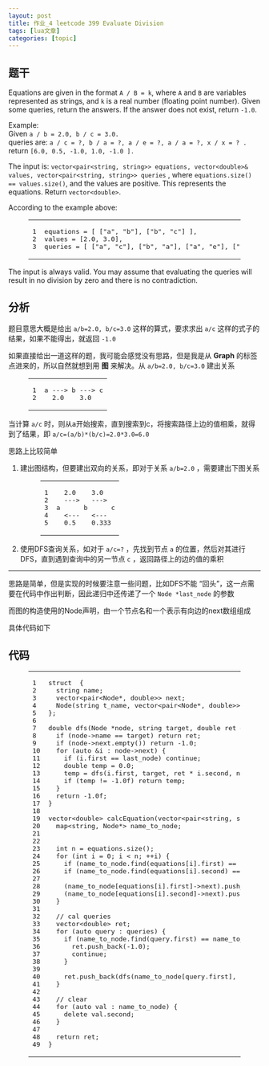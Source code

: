 ```yaml
---
layout: post
title: 作业_4 leetcode 399 Evaluate Division 
tags: [lua文章]
categories: [topic]
---
```

<h2 id="题干"><a href="#题干" class="headerlink" title="题干"></a>题干</h2><p>Equations are given in the format <code>A / B = k</code>, where <code>A</code> and <code>B</code> are variables represented as strings, and <code>k</code> is a real number (floating point number). Given some queries, return the answers. If the answer does not exist, return <code>-1.0</code>.</p>
<p>Example:<br/>Given <code>a / b = 2.0, b / c = 3.0.</code><br/>queries are: <code>a / c = ?, b / a = ?, a / e = ?, a / a = ?, x / x = ? .</code><br/>return <code>[6.0, 0.5, -1.0, 1.0, -1.0 ].</code></p>
<p>The input is: <code>vector&lt;pair&lt;string, string&gt;&gt; equations, vector&lt;double&gt;&amp; values, vector&lt;pair&lt;string, string&gt;&gt; queries</code> , where <code>equations.size() == values.size()</code>, and the values are positive. This represents the equations. Return <code>vector&lt;double&gt;</code>.</p>
<p>According to the example above:</p>
<figure class="highlight plain"><table><tbody><tr><td class="gutter"><pre><span class="line">1</span><br/><span class="line">2</span><br/><span class="line">3</span><br/></pre></td><td class="code"><pre><span class="line">equations = [ [&#34;a&#34;, &#34;b&#34;], [&#34;b&#34;, &#34;c&#34;] ],</span><br/><span class="line">values = [2.0, 3.0],</span><br/><span class="line">queries = [ [&#34;a&#34;, &#34;c&#34;], [&#34;b&#34;, &#34;a&#34;], [&#34;a&#34;, &#34;e&#34;], [&#34;a&#34;, &#34;a&#34;], [&#34;x&#34;, &#34;x&#34;] ].</span><br/></pre></td></tr></tbody></table></figure>
<p>The input is always valid. You may assume that evaluating the queries will result in no division by zero and there is no contradiction.</p>

<h2 id="分析"><a href="#分析" class="headerlink" title="分析"></a>分析</h2><p>题目意思大概是给出 <code>a/b=2.0, b/c=3.0</code> 这样的算式，要求求出 <code>a/c</code> 这样的式子的结果，如果不能得出，就返回 <code>-1.0</code></p>
<p>如果直接给出一道这样的题，我可能会感觉没有思路，但是我是从 <strong>Graph</strong> 的标签点进来的，所以自然就想到用 <strong>图</strong> 来解决。从 <code>a/b=2.0, b/c=3.0</code> 建出关系</p>
<figure class="highlight plain"><table><tbody><tr><td class="gutter"><pre><span class="line">1</span><br/><span class="line">2</span><br/></pre></td><td class="code"><pre><span class="line">a ---&gt; b ---&gt; c</span><br/><span class="line">  2.0    3.0</span><br/></pre></td></tr></tbody></table></figure>
<p>当计算 <code>a/c</code> 时，则从a开始搜索，直到搜索到c，将搜索路径上边的值相乘，就得到了结果，即 <code>a/c=(a/b)*(b/c)=2.0*3.0=6.0</code></p>
<p>思路上比较简单</p>
<ol>
<li><p>建出图结构，但要建出双向的关系，即对于关系 <code>a/b=2.0</code> ，需要建出下图关系</p>
<figure class="highlight plain"><table><tbody><tr><td class="gutter"><pre><span class="line">1</span><br/><span class="line">2</span><br/><span class="line">3</span><br/><span class="line">4</span><br/><span class="line">5</span><br/></pre></td><td class="code"><pre><span class="line">  2.0    3.0</span><br/><span class="line">  ---&gt;   ---&gt;</span><br/><span class="line">a      b      c</span><br/><span class="line">  &lt;---   &lt;---</span><br/><span class="line">  0.5    0.333</span><br/></pre></td></tr></tbody></table></figure>
</li>
<li><p>使用DFS查询关系，如对于 <code>a/c=?</code> ，先找到节点 <code>a</code> 的位置，然后对其进行DFS，直到遇到查询中的另一节点 <code>c</code> ，返回路径上的边的值的乘积</p>
</li>
</ol>
<hr/>
<p>思路是简单，但是实现的时候要注意一些问题，比如DFS不能 “回头”，这一点需要在代码中作出判断，因此递归中还传递了一个 <code>Node *last_node</code> 的参数</p>
<p>而图的构造使用的Node声明，由一个节点名和一个表示有向边的next数组组成</p>
<p>具体代码如下</p>
<h2 id="代码"><a href="#代码" class="headerlink" title="代码"></a>代码</h2><figure class="highlight c++"><table><tbody><tr><td class="gutter"><pre><span class="line">1</span><br/><span class="line">2</span><br/><span class="line">3</span><br/><span class="line">4</span><br/><span class="line">5</span><br/><span class="line">6</span><br/><span class="line">7</span><br/><span class="line">8</span><br/><span class="line">9</span><br/><span class="line">10</span><br/><span class="line">11</span><br/><span class="line">12</span><br/><span class="line">13</span><br/><span class="line">14</span><br/><span class="line">15</span><br/><span class="line">16</span><br/><span class="line">17</span><br/><span class="line">18</span><br/><span class="line">19</span><br/><span class="line">20</span><br/><span class="line">21</span><br/><span class="line">22</span><br/><span class="line">23</span><br/><span class="line">24</span><br/><span class="line">25</span><br/><span class="line">26</span><br/><span class="line">27</span><br/><span class="line">28</span><br/><span class="line">29</span><br/><span class="line">30</span><br/><span class="line">31</span><br/><span class="line">32</span><br/><span class="line">33</span><br/><span class="line">34</span><br/><span class="line">35</span><br/><span class="line">36</span><br/><span class="line">37</span><br/><span class="line">38</span><br/><span class="line">39</span><br/><span class="line">40</span><br/><span class="line">41</span><br/><span class="line">42</span><br/><span class="line">43</span><br/><span class="line">44</span><br/><span class="line">45</span><br/><span class="line">46</span><br/><span class="line">47</span><br/><span class="line">48</span><br/><span class="line">49</span><br/></pre></td><td class="code"><pre><span class="line"><span class="class"><span class="keyword">struct</span>  {</span></span><br/><span class="line">  <span class="built_in">string</span> name;</span><br/><span class="line">  <span class="built_in">vector</span>&lt;pair&lt;Node*, <span class="keyword">double</span>&gt;&gt; next;</span><br/><span class="line">  Node(<span class="built_in">string</span> t_name, <span class="built_in">vector</span>&lt;pair&lt;Node*, <span class="keyword">double</span>&gt;&gt; t_next = {}) : name(t_name), next(t_next) {}</span><br/><span class="line">};</span><br/><span class="line"></span><br/><span class="line"><span class="function"><span class="keyword">double</span> <span class="title">dfs</span><span class="params">(Node *node, <span class="built_in">string</span> target, <span class="keyword">double</span> ret = <span class="number">1.0</span>, Node *last_node = <span class="literal">NULL</span>)</span> </span>{</span><br/><span class="line">  <span class="keyword">if</span> (node-&gt;name == target) <span class="keyword">return</span> ret;</span><br/><span class="line">  <span class="keyword">if</span> (node-&gt;next.empty()) <span class="keyword">return</span> <span class="number">-1.0</span>;</span><br/><span class="line">  <span class="keyword">for</span> (<span class="keyword">auto</span> &amp;i : node-&gt;next) {</span><br/><span class="line">    <span class="keyword">if</span> (i.first == last_node) <span class="keyword">continue</span>;</span><br/><span class="line">    <span class="keyword">double</span> temp = <span class="number">0.0</span>;</span><br/><span class="line">    temp = dfs(i.first, target, ret * i.second, node);</span><br/><span class="line">    <span class="keyword">if</span> (temp != <span class="number">-1.0f</span>) <span class="keyword">return</span> temp;</span><br/><span class="line">  }</span><br/><span class="line">  <span class="keyword">return</span> <span class="number">-1.0f</span>;</span><br/><span class="line">}</span><br/><span class="line"></span><br/><span class="line"><span class="built_in">vector</span>&lt;<span class="keyword">double</span>&gt; calcEquation(<span class="built_in">vector</span>&lt;pair&lt;<span class="built_in">string</span>, <span class="built_in">string</span>&gt;&gt; equations, <span class="built_in">vector</span>&lt;<span class="keyword">double</span>&gt;&amp; values, <span class="built_in">vector</span>&lt;pair&lt;<span class="built_in">string</span>, <span class="built_in">string</span>&gt;&gt; queries) {</span><br/><span class="line">  <span class="built_in">map</span>&lt;<span class="built_in">string</span>, Node*&gt; name_to_node;</span><br/><span class="line"></span><br/><span class="line">  </span><br/><span class="line">  <span class="keyword">int</span> n = equations.size();</span><br/><span class="line">  <span class="keyword">for</span> (<span class="keyword">int</span> i = <span class="number">0</span>; i &lt; n; ++i) {</span><br/><span class="line">    <span class="keyword">if</span> (name_to_node.find(equations[i].first) == name_to_node.end()) name_to_node[equations[i].first] = <span class="keyword">new</span> Node(equations[i].first);</span><br/><span class="line">    <span class="keyword">if</span> (name_to_node.find(equations[i].second) == name_to_node.end()) name_to_node[equations[i].second] = <span class="keyword">new</span> Node(equations[i].second);</span><br/><span class="line"></span><br/><span class="line">    (name_to_node[equations[i].first]-&gt;next).push_back(make_pair(name_to_node[equations[i].second], values[i]));</span><br/><span class="line">    (name_to_node[equations[i].second]-&gt;next).push_back(make_pair(name_to_node[equations[i].first], <span class="number">1.0</span> / values[i]));</span><br/><span class="line">  }</span><br/><span class="line"></span><br/><span class="line">  <span class="comment">// cal queries</span></span><br/><span class="line">  <span class="built_in">vector</span>&lt;<span class="keyword">double</span>&gt; ret;</span><br/><span class="line">  <span class="keyword">for</span> (<span class="keyword">auto</span> query : queries) {</span><br/><span class="line">    <span class="keyword">if</span> (name_to_node.find(query.first) == name_to_node.end() || name_to_node.find(query.second) == name_to_node.end()) {</span><br/><span class="line">      ret.push_back(<span class="number">-1.0</span>);</span><br/><span class="line">      <span class="keyword">continue</span>;</span><br/><span class="line">    }</span><br/><span class="line"></span><br/><span class="line">    ret.push_back(dfs(name_to_node[query.first], query.second));</span><br/><span class="line">  }</span><br/><span class="line"></span><br/><span class="line">  <span class="comment">// clear</span></span><br/><span class="line">  <span class="keyword">for</span> (<span class="keyword">auto</span> val : name_to_node) {</span><br/><span class="line">    <span class="keyword">delete</span> val.second;</span><br/><span class="line">  }</span><br/><span class="line"></span><br/><span class="line">  <span class="keyword">return</span> ret;</span><br/><span class="line">}</span><br/></pre></td></tr></tbody></table></figure>